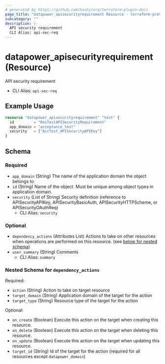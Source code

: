 ```yaml
---
# generated by https://github.com/hashicorp/terraform-plugin-docs
page_title: "datapower_apisecurityrequirement Resource - terraform-provider-datapower"
subcategory: ""
description: |-
  API security requirement
  CLI Alias: api-sec-req
---
```


# datapower_apisecurityrequirement (Resource)

API security requirement
  - CLI Alias: `api-sec-req`

## Example Usage

```terraform
resource "datapower_apisecurityrequirement" "test" {
  id         = "ResTestAPISecurityRequirement"
  app_domain = "acceptance_test"
  security   = ["AccTest_APISecurityAPIKey"]
}
```

<!-- schema generated by tfplugindocs -->
## Schema

### Required

- `app_domain` (String) The name of the application domain the object belongs to
- `id` (String) Name of the object. Must be unique among object types in application domain.
- `security` (List of String) Security definition (reference to APISecurityAPIKey, APISecurityBasicAuth, APISecurityHTTPScheme, or APISecurityOAuthReq)
  - CLI Alias: `security`

### Optional

- `dependency_actions` (Attributes List) Actions to take on other resources when operations are performed on this resource. (see [below for nested schema](#nestedatt--dependency_actions))
- `user_summary` (String) Comments
  - CLI Alias: `summary`

<a id="nestedatt--dependency_actions"></a>
### Nested Schema for `dependency_actions`

Required:

- `action` (String) Action to take on target resource
- `target_domain` (String) Application domain of the target for the action
- `target_type` (String) Resource type of the target for the action

Optional:

- `on_create` (Boolean) Execute this action on the target when creating this resource.
- `on_delete` (Boolean) Execute this action on the target when deleting this resource.
- `on_update` (Boolean) Execute this action on the target when updating this resource.
- `target_id` (String) Id of the target for the action (required for all resources except `datapower_domain`)
